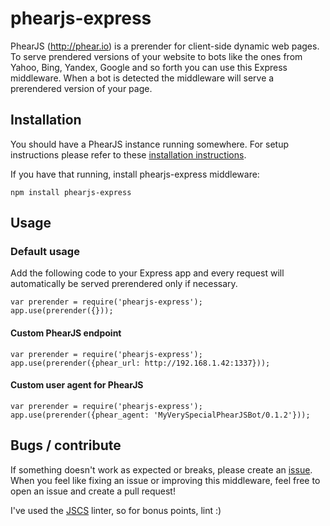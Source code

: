 # phearjs-express

PhearJS (http://phear.io) is a prerender for client-side dynamic web pages. To
serve prendered versions of your website to bots like the ones from Yahoo, Bing,
Yandex, Google and so forth you can use this Express middleware. When a bot is
detected the middleware will serve a prerendered version of your page.

## Installation

You should have a PhearJS instance running somewhere. For setup instructions please refer to these [installation instructions](https://github.com/Tomtomgo/phearjs/blob/master/INSTALLATION.md).

If you have that running, install phearjs-express middleware:

```
npm install phearjs-express
```

## Usage

### Default usage

Add the following code to your Express app and every request will automatically
be served prerendered only if necessary.

    var prerender = require('phearjs-express');
    app.use(prerender({}));

#### Custom PhearJS endpoint

    var prerender = require('phearjs-express');
    app.use(prerender({phear_url: http://192.168.1.42:1337}));

#### Custom user agent for PhearJS

    var prerender = require('phearjs-express');
    app.use(prerender({phear_agent: 'MyVerySpecialPhearJSBot/0.1.2'}));

## Bugs / contribute

If something doesn't work as expected or breaks, please create an
[issue](https://github.com/Tomtomgo/phearjs-express/issues). When you feel like
fixing an issue or improving this middleware, feel free to open an issue and
create a pull request!

I've used the [JSCS](http://jscs.info/) linter, so for bonus points, lint :)